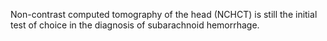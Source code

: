 Non-contrast computed tomography of the head (NCHCT) is still the initial test of choice in the diagnosis of subarachnoid hemorrhage.